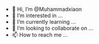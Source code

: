 - 👋 Hi, I’m @Muhammadxiaon
- 👀 I’m interested in ...
- 🌱 I’m currently learning ...
- 💞️ I’m looking to collaborate on ...
- 📫 How to reach me ...

<!---
Muhammadxiaon/Muhammadxiaon is a ✨ special ✨ repository because its `README.md` (this file) appears on your GitHub profile.
You can click the Preview link to take a look at your changes.
--->
